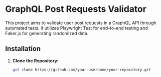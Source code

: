 # GraphQL Post Requests Validator

This project aims to validate user post requests in a GraphQL API through automated tests. It utilizes Playwright Test for end-to-end testing and Faker.js for generating randomized data.

## Installation

1. **Clone the Repository:**

   ```bash
   git clone https://github.com/your-username/your-repository.git
